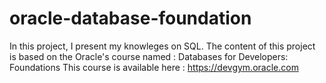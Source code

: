 # oracle-database-foundation

In this project, I present my knowleges on SQL. The content of this project is based on the Oracle's course named : Databases for Developers: Foundations
This course is available here : https://devgym.oracle.com

